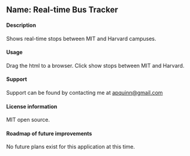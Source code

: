 ## Name: Real-time Bus Tracker

#### Description

Shows real-time stops between MIT and Harvard campuses.

#### Usage

Drag the html to a browser. Click show stops between MIT and Harvard.

#### Support

Support can be found by contacting me at apquinn@gmail.com

#### License information

MIT open source.

#### Roadmap of future improvements

No future plans exist for this application at this time.

